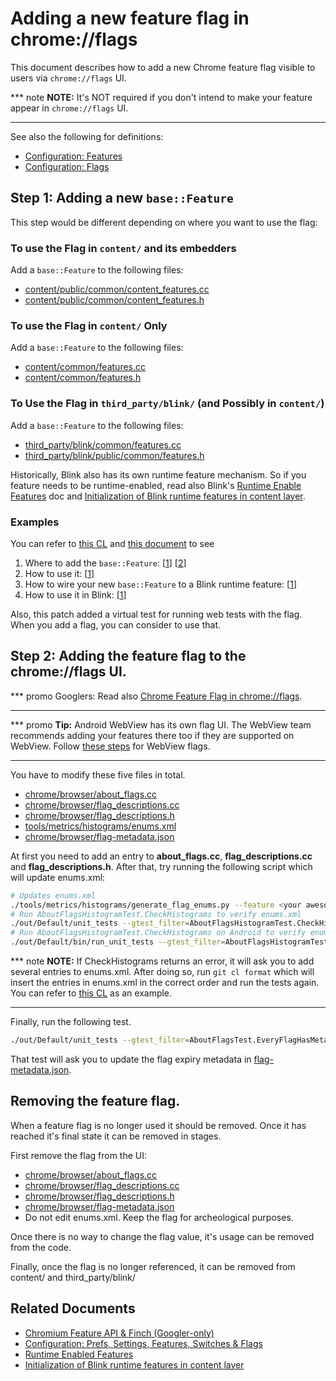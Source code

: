 # Adding a new feature flag in chrome://flags

This document describes how to add a new Chrome feature flag visible to users
via `chrome://flags` UI.

*** note
**NOTE:** It's NOT required if you don't intend to make your feature appear in
`chrome://flags` UI.
***

See also the following for definitions:
*  [Configuration: Features](configuration.md#features)
*  [Configuration: Flags](configuration.md#flags)

## Step 1: Adding a new `base::Feature`

This step would be different depending on where you want to use the flag:

### To use the Flag in `content/` and its embedders

Add a `base::Feature` to the following files:

* [content/public/common/content_features.cc](https://cs.chromium.org/chromium/src/content/public/common/content_features.cc)
* [content/public/common/content_features.h](https://cs.chromium.org/chromium/src/content/public/common/content_features.h)

### To use the Flag in `content/` Only

Add a `base::Feature` to the following files:

* [content/common/features.cc](https://cs.chromium.org/chromium/src/content/common/features.cc)
* [content/common/features.h](https://cs.chromium.org/chromium/src/content/common/features.h)

### To Use the Flag in `third_party/blink/` (and Possibly in `content/`)

Add a `base::Feature` to the following files:

* [third_party/blink/common/features.cc](https://source.chromium.org/chromium/chromium/src/+/main:third_party/blink/common/features.cc)
* [third_party/blink/public/common/features.h](https://source.chromium.org/chromium/chromium/src/+/main:third_party/blink/public/common/features.h)

Historically, Blink also has its own runtime feature mechanism. So if you
feature needs to be runtime-enabled, read also Blink's
[Runtime Enable Features][blink-rte] doc and
[Initialization of Blink runtime features in content layer][blink-rte-init].

[blink-rte]: ../third_party/blink/renderer/platform/RuntimeEnabledFeatures.md

### Examples

You can refer to [this CL](https://chromium-review.googlesource.com/c/554510/)
and [this document](initialize_blink_features.md) to see

1. Where to add the `base::Feature`:
   [[1](https://chromium-review.googlesource.com/c/554510/8/content/public/common/content_features.cc#253)]
   [[2](https://chromium-review.googlesource.com/c/554510/8/content/public/common/content_features.h)]
2. How to use it:
   [[1](https://chromium-review.googlesource.com/c/554510/8/content/common/service_worker/service_worker_utils.cc#153)]
3. How to wire your new `base::Feature` to a Blink runtime feature:
   [[1][blink-rte-init]]
4. How to use it in Blink:
   [[1](https://chromium-review.googlesource.com/c/554510/8/third_party/blnk/renderere/core/workers/worker_thread.cc)]

Also, this patch added a virtual test for running web tests with the flag.
When you add a flag, you can consider to use that.

[blink-rte-init]: initialize_blink_features.md

## Step 2: Adding the feature flag to the chrome://flags UI.

*** promo
Googlers: Read also [Chrome Feature Flag in chrome://flags](http://go/finch-feature-api#chrome-feature-flag-in-chromeflags).
***

*** promo
**Tip:** Android WebView has its own flag UI. The WebView team recommends adding
your features there too if they are supported on WebView. Follow
[these steps](/android_webview/docs/developer-ui.md#Adding-your-flags-and-features-to-the-UI)
for WebView flags.
***

You have to modify these five files in total.

* [chrome/browser/about_flags.cc](https://cs.chromium.org/chromium/src/chrome/browser/about_flags.cc)
* [chrome/browser/flag_descriptions.cc](https://cs.chromium.org/chromium/src/chrome/browser/flag_descriptions.cc)
* [chrome/browser/flag_descriptions.h](https://cs.chromium.org/chromium/src/chrome/browser/flag_descriptions.h)
* [tools/metrics/histograms/enums.xml](https://cs.chromium.org/chromium/src/tools/metrics/histograms/enums.xml)
* [chrome/browser/flag-metadata.json](https://cs.chromium.org/chromium/src/chrome/browser/flag-metadata.json)

At first you need to add an entry to __about_flags.cc__,
__flag_descriptions.cc__ and __flag_descriptions.h__. After that, try running
the following script which will update enums.xml:

```bash
# Updates enums.xml
./tools/metrics/histograms/generate_flag_enums.py --feature <your awesome feature>
# Run AboutFlagsHistogramTest.CheckHistograms to verify enums.xml
./out/Default/unit_tests --gtest_filter=AboutFlagsHistogramTest.CheckHistograms
# Run AboutFlagsHistogramTest.CheckHistograms on Android to verify enums.xml
./out/Default/bin/run_unit_tests --gtest_filter=AboutFlagsHistogramTest.CheckHistograms
```

*** note
**NOTE:** If CheckHistograms returns an error, it will ask you to add several
entries to enums.xml. After doing so, run `git cl format` which will insert the
entries in enums.xml in the correct order and run the tests again. You can refer
to [this CL](https://chromium-review.googlesource.com/c/593707) as an example.
***

Finally, run the following test.

```bash
./out/Default/unit_tests --gtest_filter=AboutFlagsTest.EveryFlagHasMetadata
```

That test will ask you to update the flag expiry metadata in
[flag-metadata.json](https://cs.chromium.org/chromium/src/chrome/browser/flag-metadata.json).

## Removing the feature flag.

When a feature flag is no longer used it should be removed. Once it has reached it's final state it
can be removed in stages.

First remove the flag from the UI:
* [chrome/browser/about_flags.cc](https://cs.chromium.org/chromium/src/chrome/browser/about_flags.cc)
* [chrome/browser/flag_descriptions.cc](https://cs.chromium.org/chromium/src/chrome/browser/flag_descriptions.cc)
* [chrome/browser/flag_descriptions.h](https://cs.chromium.org/chromium/src/chrome/browser/flag_descriptions.h)
* [chrome/browser/flag-metadata.json](https://cs.chromium.org/chromium/src/chrome/browser/flag-metadata.json)
* Do not edit enums.xml. Keep the flag for archeological purposes.

Once there is no way to change the flag value, it's usage can be removed from the code.

Finally, once the flag is no longer referenced, it can be removed from content/ and
third_party/blink/

## Related Documents

* [Chromium Feature API & Finch (Googler-only)](http://go/finch-feature-api)
* [Configuration: Prefs, Settings, Features, Switches & Flags](configuration.md)
* [Runtime Enabled Features](../third_party/blink/renderer/platform/RuntimeEnabledFeatures.md)
* [Initialization of Blink runtime features in content layer](initialize_blink_features.md)
